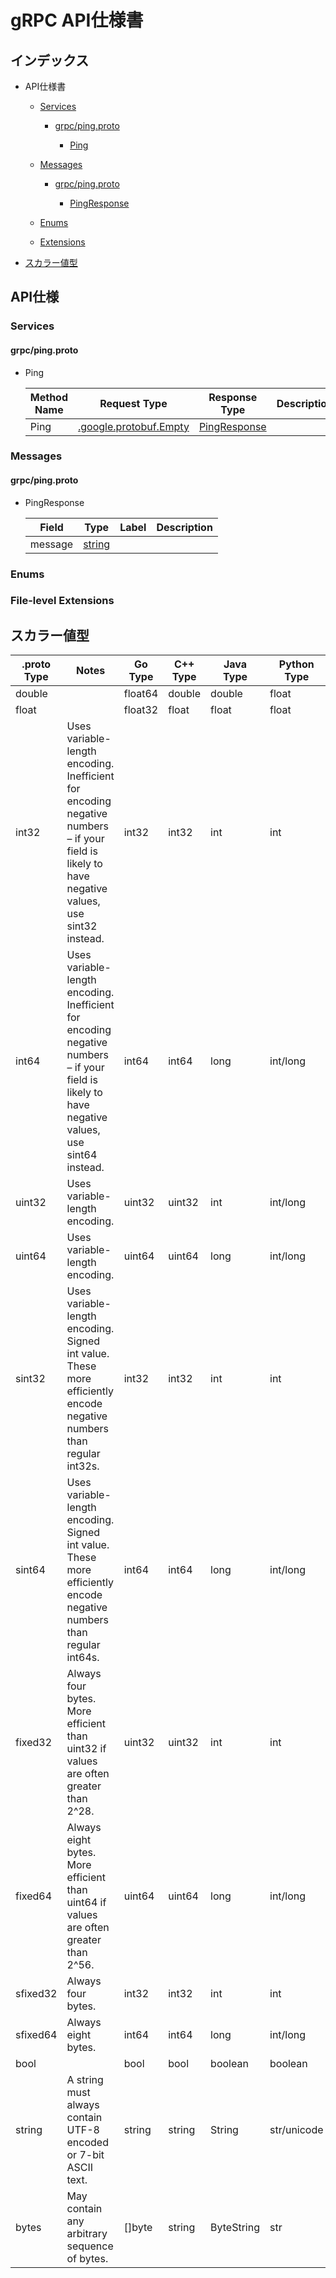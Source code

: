 # gRPC API仕様書

## インデックス

- API仕様書
  - [Services](#Services)
  
    
    - [grpc/ping.proto](#grpc/ping.proto)
    
      - [Ping](#grpc.Ping)
    
  

  - [Messages](#Messages)
  
    
    - [grpc/ping.proto](#grpc/ping.proto)
    
      - [PingResponse](#grpc.PingResponse)
    
  

  - [Enums](#Enums)
  

  - [Extensions](#Extensions)
  

- [スカラー値型](#スカラー値型)

## API仕様

### Services

  #### grpc/ping.proto
  
  
  - Ping
  
    | Method Name | Request Type | Response Type | Description |
    | ----------- | ------------ | ------------- | ------------|
    | Ping | [.google.protobuf.Empty](#google.protobuf.Empty) | [PingResponse](#grpc.PingResponse) |  |
    
  
 <!-- end services -->

### Messages

  #### grpc/ping.proto
  
  
  - PingResponse
  
    
    | Field | Type | Label | Description |
    | ----- | ---- | ----- | ----------- |
    | message | [string](#string) |  |  |
    
  
  
  
<!-- end messages -->

### Enums
<!-- end enums -->

### File-level Extensions
 <!-- end HasExtensions -->

## スカラー値型

| .proto Type | Notes | Go Type | C++ Type | Java Type | Python Type |
| ----------- | ----- | -------- | -------- | --------- | ----------- |
| <a name="double" /> double |  | float64 | double | double | float |
| <a name="float" /> float |  | float32 | float | float | float |
| <a name="int32" /> int32 | Uses variable-length encoding. Inefficient for encoding negative numbers – if your field is likely to have negative values, use sint32 instead. | int32 | int32 | int | int |
| <a name="int64" /> int64 | Uses variable-length encoding. Inefficient for encoding negative numbers – if your field is likely to have negative values, use sint64 instead. | int64 | int64 | long | int/long |
| <a name="uint32" /> uint32 | Uses variable-length encoding. | uint32 | uint32 | int | int/long |
| <a name="uint64" /> uint64 | Uses variable-length encoding. | uint64 | uint64 | long | int/long |
| <a name="sint32" /> sint32 | Uses variable-length encoding. Signed int value. These more efficiently encode negative numbers than regular int32s. | int32 | int32 | int | int |
| <a name="sint64" /> sint64 | Uses variable-length encoding. Signed int value. These more efficiently encode negative numbers than regular int64s. | int64 | int64 | long | int/long |
| <a name="fixed32" /> fixed32 | Always four bytes. More efficient than uint32 if values are often greater than 2^28. | uint32 | uint32 | int | int |
| <a name="fixed64" /> fixed64 | Always eight bytes. More efficient than uint64 if values are often greater than 2^56. | uint64 | uint64 | long | int/long |
| <a name="sfixed32" /> sfixed32 | Always four bytes. | int32 | int32 | int | int |
| <a name="sfixed64" /> sfixed64 | Always eight bytes. | int64 | int64 | long | int/long |
| <a name="bool" /> bool |  | bool | bool | boolean | boolean |
| <a name="string" /> string | A string must always contain UTF-8 encoded or 7-bit ASCII text. | string | string | String | str/unicode |
| <a name="bytes" /> bytes | May contain any arbitrary sequence of bytes. | []byte | string | ByteString | str |
